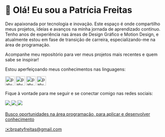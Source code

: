 # 👋 Olá! Eu sou a Patrícia Freitas 

Dev apaixonada por tecnologia e inovação. Este espaço é onde compartilho meus projetos, ideias e avanços na minha jornada de aprendizado contínuo.
Tenho anos de experiência nas áreas de Design Gráfico e Motion Design, e atualmente estou em fase de transição de carreira, especializando-me na área de programação.
<p>Acompanhe meu repositório para ver meus projetos mais recentes e quem sabe se inspirar!<p>
<p>Estou aperfeiçoando meus conhecimentos nas linguagens:</p>

<p><img aligh="center" alt="paty_HTML" height="30" widht="40" widht="40" src="https://cdn.jsdelivr.net/gh/devicons/devicon@latest/icons/html5/html5-original.svg"/>
<img aligh="center" alt="paty_CSS" height="30" widht="40" widht="40" src="https://cdn.jsdelivr.net/gh/devicons/devicon@latest/icons/css3/css3-original.svg">
<img aligh="center" alt="paty_JavaScript" height="30" widht="40" widht="40" src="https://cdn.jsdelivr.net/gh/devicons/devicon@latest/icons/javascript/javascript-original.svg"/>
<img aligh="center" alt="paty_python" height="30" widht="40" widht="40" src="https://cdn.jsdelivr.net/gh/devicons/devicon@latest/icons/python/python-original.svg" /></p>
 </div>

Fique à vontade para me seguir e se conectar comigo nas redes sociais:
<div>
  <a href="https://www.linkedin.com/in/patyfreitasbr"><img src="https://img.shields.io/badge/LinkedIn-0077B5?style=for-the-badge&logo=linkedin&logoColor=white" target="_blank"></>
  <a href="https://www.instagram.com/patyfreitasbr"><img src="https://img.shields.io/badge/Instagram-E4405F?style=for-the-badge&logo=instagram&logoColor=white" target="_blank"></>
 <a href="https://www.youtube.com/@patyfreitasbr"><img src="https://img.shields.io/badge/YouTube-FF0000?style=for-the-badge&logo=youtube&logoColor=white" target="_blank"></>
</div>
   
<br>
Busco oportunidades na área programação, para aplicar e desenvolver conhecimento
<p>✉️brpatyfreitas@gmail.com</p>





